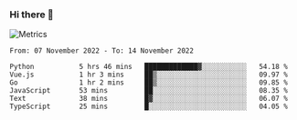 ### Hi there 👋

![Metrics](https://github.com/radoapx/radoapx/blob/main/github-metrics.svg)

<!--START_SECTION:waka-->

```text
From: 07 November 2022 - To: 14 November 2022

Python           5 hrs 46 mins   █████████████▓░░░░░░░░░░░   54.18 %
Vue.js           1 hr 3 mins     ██▒░░░░░░░░░░░░░░░░░░░░░░   09.97 %
Go               1 hr 2 mins     ██▒░░░░░░░░░░░░░░░░░░░░░░   09.85 %
JavaScript       53 mins         ██░░░░░░░░░░░░░░░░░░░░░░░   08.35 %
Text             38 mins         █▓░░░░░░░░░░░░░░░░░░░░░░░   06.07 %
TypeScript       25 mins         █░░░░░░░░░░░░░░░░░░░░░░░░   04.05 %
```

<!--END_SECTION:waka-->

<!--
**radoapx/radoapx** is a ✨ _special_ ✨ repository because its `README.md` (this file) appears on your GitHub profile.

Here are some ideas to get you started:

- 🔭 I’m currently working on ...
- 🌱 I’m currently learning ...
- 👯 I’m looking to collaborate on ...
- 🤔 I’m looking for help with ...
- 💬 Ask me about ...
- 📫 How to reach me: ...
- 😄 Pronouns: ...
- ⚡ Fun fact: ...
-->
